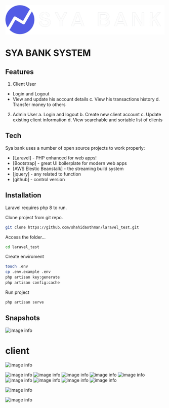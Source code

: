 ![image info](public/assets/images/logo-light.png)

# SYA BANK SYSTEM

## Features

1. Client User

- Login and Logout
- View and update his account details
  c. View his transactions history
  d. Transfer money to others

2. Admin User
   a. Login and logout
   b. Create new client account
   c. Update existing client information
   d. View searchable and sortable list of clients

## Tech

Sya bank uses a number of open source projects to work properly:

- [Laravel] - PHP enhanced for web apps!
- [Bootstrap] - great UI boilerplate for modern web apps
- [AWS Elestic Beanstalk] - the streaming build system
- [jquery] - any related to function
- [github] - control version

## Installation

Laravel requires php 8 to run.

Clone project from git repo.

```sh
git clone https://github.com/shahidaothman/laravel_test.git
```

Access the folder...

```sh
cd laravel_test
```

Create enviroment

```sh
touch .env
cp .env.example .env
php artisan key:generate
php artisan config:cache
```

Run project

```sh
php artisan serve
```

## Snapshots

![image info](public/assets/images/snapshorts/homepage.png)

# client

![image info](public/assets/images/snapshorts/client_home.png)

![image info](public/assets/images/snapshorts/client_transfer.png)
![image info](public/assets/images/snapshorts/client_transfer_detail.png)
![image info](public/assets/images/snapshorts/client_edit_profile.png)
![image info](public/assets/images/snapshorts/client_edit_success.png)
![image info](public/assets/images/snapshorts/client_history.png)
![image info](public/assets/images/snapshorts/client_profile.png)
![image info](public/assets/images/snapshorts/client_save_history.png)
![image info](public/assets/images/snapshorts/client_success_transfer.png)
![image info](public/assets/images/snapshorts/client_transfer_detail.png)

![image info](public/assets/images/snapshorts/admin_view.png)

![image info](public/assets/images/snapshorts/homepage.png)
